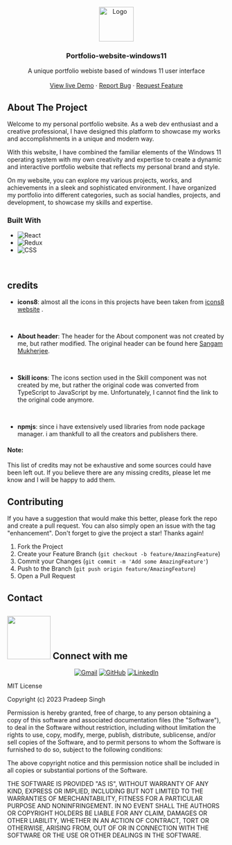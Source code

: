 

<!-- PROJECT LOGO --> 
<br /> 
<div align="center">   
  <a href="https://github.com/othneildrew/Best-README-Template">
    <img src="https://user-images.githubusercontent.com/91087103/229338758-b28f8012-3ac9-4cd6-a9a1-d38128bbd3ff.png" alt="Logo" width="80" height="80">
  </a>    

  <h3 align="center">Portfolio-website-windows11</h3>

  <p align="center">
    A unique portfolio webiste based of windows 11 user interface
    <br />
    <br /> 
    <a href="https://pradeeps.me">View live Demo</a>
    ·
    <a href="https://form.typeform.com/to/J29jkJOT">Report Bug</a>
    ·
    <a href="https://form.typeform.com/to/J29jkJOT">Request Feature</a>
  </p>
</div> 





<!-- ABOUT THE PROJECT --> 
## About The Project

Welcome to my personal portfolio website. As a web dev enthusiast and a creative professional, I have designed this platform to showcase my works and accomplishments in a unique and modern way.

With this website, I have combined the familiar elements of the Windows 11 operating system with my own creativity and expertise to create a dynamic and interactive portfolio website that reflects my personal brand and style.

On my website, you can explore my various projects, works, and achievements in a sleek and sophisticated environment. I have organized my portfolio into different categories, such as social handles, projects, and development, to showcase my skills and expertise.



### Built With

* ![React][React.js]
* ![Redux][Redux.js]
* ![CSS][CSS.js]

[React.js]: https://img.shields.io/badge/-React-61DAFB?style=flat-square&logo=React&logoColor=white
[Redux.js]: https://img.shields.io/badge/-Redux-764ABC?style=flat-square&logo=Redux&logoColor=white
[CSS.js]: https://img.shields.io/badge/-CSS3-1572B6?style=flat-square&logo=CSS3&logoColor=white



<br/>



## credits

*  **icons8**: almost all the icons in this projects have been taken from [icons8 website](https://icons8.com/) .

<br/>

* **About header**: The header for the About component was not created by me, but rather modified. The original header can be found here [Sangam Mukherjee](https://github.com/sangammukherjee).

<br/>

* **Skill icons**: The icons section used in the Skill component was not created by me, but rather the original code was converted from TypeScript to JavaScript by me. Unfortunately, I cannot find the link to the original code anymore.

<br/>

* **npmjs**: since i have extensively used libraries from node package manager. i am thankfull to all the creators and publishers there.

#### Note: 
This list of credits may not be exhaustive and some sources could have been left out. If you believe there are any missing credits, please let me know and I will be happy to add them.









<!-- CONTRIBUTING -->
## Contributing

If you have a suggestion that would make this better, please fork the repo and create a pull request. You can also simply open an issue with the tag "enhancement".
Don't forget to give the project a star! Thanks again!

1. Fork the Project
2. Create your Feature Branch (`git checkout -b feature/AmazingFeature`)
3. Commit your Changes (`git commit -m 'Add some AmazingFeature'`)
4. Push to the Branch (`git push origin feature/AmazingFeature`)
5. Open a Pull Request




<!-- CONTACT -->
## Contact

## <picture> <img src="https://github.com/7oSkaaa/7oSkaaa/blob/main/Images/Connect-with-me.gif?raw=true" width="100px"> </picture> Connect with me
<p align="center">
	<a href="mailto:pradeepsi2120032@gamil.com"><img img src="https://img.shields.io/badge/gmail-%23EA4335.svg?style=plastic&logo=gmail&logoColor=white" alt="Gmail"/></a>
	<a href="https://github.com/pydeep9026"><img src="https://img.shields.io/badge/github-%23181717.svg?style=plastic&logo=github&logoColor=white" alt="GitHub"/></a>
	<a href="https://www.linkedin.com/in/pradeep-singh-b57881207/"><img src="https://img.shields.io/badge/linkedin-%230A66C2.svg?style=plastic&logo=linkedin&logoColor=white" alt="LinkedIn"/></a>
</p>






MIT License

Copyright (c) 2023 Pradeep Singh

Permission is hereby granted, free of charge, to any person obtaining a copy of this software and associated documentation files (the "Software"), to deal in the Software without restriction, including without limitation the rights to use, copy, modify, merge, publish, distribute, sublicense, and/or sell copies of the Software, and to permit persons to whom the Software is furnished to do so, subject to the following conditions:

The above copyright notice and this permission notice shall be included in all copies or substantial portions of the Software.

THE SOFTWARE IS PROVIDED "AS IS", WITHOUT WARRANTY OF ANY KIND, EXPRESS OR IMPLIED, INCLUDING BUT NOT LIMITED TO THE WARRANTIES OF MERCHANTABILITY, FITNESS FOR A PARTICULAR PURPOSE AND NONINFRINGEMENT. IN NO EVENT SHALL THE AUTHORS OR COPYRIGHT HOLDERS BE LIABLE FOR ANY CLAIM, DAMAGES OR OTHER LIABILITY, WHETHER IN AN ACTION OF CONTRACT, TORT OR OTHERWISE, ARISING FROM, OUT OF OR IN CONNECTION WITH THE SOFTWARE OR THE USE OR OTHER DEALINGS IN THE SOFTWARE.

